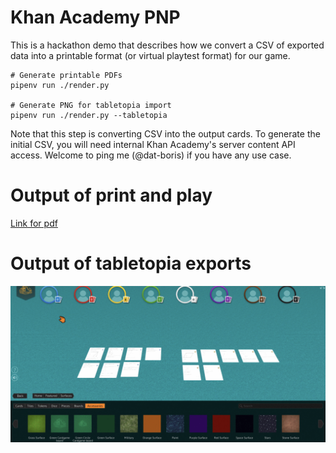 # Khan Academy PNP

This is a hackathon demo that describes how we convert a CSV of exported
data into a printable format (or virtual playtest format) for our game.

```
# Generate printable PDFs
pipenv run ./render.py

# Generate PNG for tabletopia import
pipenv run ./render.py --tabletopia
```

Note that this step is converting CSV into the output cards.  To generate the
initial CSV, you will need internal Khan Academy's server content API access.
Welcome to ping me (@dat-boris) if you have any use case.


# Output of print and play

[Link for pdf](hint_0.pdf)

# Output of tabletopia exports

![img](khan_tabletopia.gif)